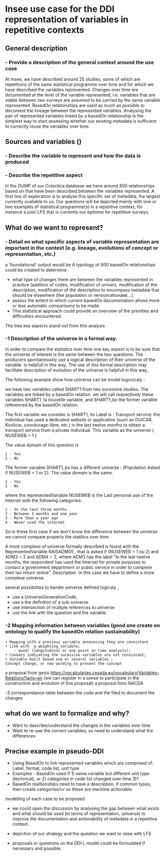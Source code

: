 # Insee use case for the DDI representation of variables in repetitive contexts

## General description 
### - Provide a description of the general context around the use case

At insee, we have described around 25 studies, some of which are repetitions of the same statistical programme over time and for which we have described the variables represented. Changes over time are documented at the level of the variable represented, i.e. variables that are stable between two surveys are assumed to be carried by the same variable represented. BasedOn relationships are used as much as possible to document the lineage between the represented variables. Analysing the pair of represented variables linked by a basedOn relationship is the simplest way to start assessing whether our existing metadata is sufficient to correctly reuse the variables over time. 

## Sources and variables ()
### - Describe the variable to represent and how the data is produced
### - Describe the repetitive aspect

In the DUMP of our Colectica database we have around 800 relationships based on that have been described between the variables represented. A first line of exploration is to analyse this specific set of metadata, the largest currently available to us. Our questions will be depicted mainly with one or two examples of statistical programme(s) in a repetitive context, for instance a piori LFS that is currently our epitome for repetitive surveys.

## What do we want to represent?
### - Detail on what specific aspects of variable representation are important in the context (e.g. lineage, evolutions of concept or representation, etc.)

a 'foundational' output would be A typology of 800 basedOn relationships could be created to determine:
- what type of changes there are between the variables represented in practice (addition of codes, modification of univers, modification of the description, modification of the description to encompass metadata that should be elsewhere (like population or versionrationale)...).
- assess the extent to which current basedOn documentation allows more or less automatic comparisons to be made.
- This statistical approach could provide an overview of the priorities and difficulties encountered.

The tree key aspects stand out from this analysis 

### -1 Description of the universe in a formal way. 
In order to compare  the statistics over time one key aspect is to be sure that the universe of interest is the same between the two questions. The producers spontaneously use a logical description of their universe of the variable. is helpfull in this way, The use of this formal description may facilitate description of evolution of the universe is helpfull in this way,.



The following example show how universe can be model logocicaly : 

we have two variables called SHART1 from two sucessive studies. The variables are linked by a basedOn relation.  we will call respectively these variables SHART1, la nouvelle variable, and SHART1_bo  the former variable referenced by the basedOn relation.
    
The first variable we consider is SHART1, its Label is : Transport service: the individual has used a dedicated website or application (such as OUICAR, Koolicar, covoiturage-libre, etc.) in the last twelve months to obtain a transport service from a private individual. This variable as the universe { NUSEWEB = 1 }

The value domain of this question is 

    1 - Yes
    2 - No

The former variable SHART1_bo has a different universe : {Population Asked if NUSEWEB = 1 or 2}. The value domain is the same.

    1 - Yes
    2 - No

where the representedVariable NUSEWEB is the Last personal use of the Internet with the following categories:
    
    1 - In the last three months
    2 - Between 3 months and one year
    3 - More than a year ago
    4 - Never used the internet

So in these first case if we don't know the difference between the universe we cannot compare properly the statitics over time.

A more complexe of universe formally described is found with the RepresentedVariable RAISADM05 , that is asked if (NUSEWEB = 1 ou 2) and ADM3 = 2 and ADM4 = 2, where ADM3 has the label  "In the last twelve months, the respondent has used the Internet for private purposes to contact a government department or public service in order to complete their tax return online".
Description. In this case we have to define a more complexe universe.


several possibilites to handle universe defined logicaly , 
- use a UniverseGenerationCode,
- use a the definition of a sub-universe
- use intersection of mulitple references to universe
- use the link with the question and the vairable. 





### -2 Mapping information between variables (good one create on ontology to qualify the basedOn relation sustainability)
    • Mapping with a previous variable announcing they are consistant
    • Link with  a weighting variable;
        ◦ panel (longitudinal or one point in time analysis);
    • Caveats indicating the sucessive variables are not consistant;
    • Variable built based one or several variables ;
    Concept change, or new wording to present the concept

a proposal from gesis https://vocabularies.cessda.eu/vocabulary/Variables-Relations?lang=en   (we can register in a sense to participate in the construction and evolution of this proposal)
a proposal form NACDA 

-3 correspondance table between the code and the filed to document the changes  


## what do we want to formalize and why?
- Want to describe/understand the changes in the variables over time
- Want to re-use the correct variables, so need to understand what the differences 

## Precise example in pseudo-DDI
- Using BasedOn to link represented variables which are comprised of: Label, format, code list, unit type
- Examples - BasedOn used if 1) same variable but different unit type (technical), or 2) categories in code list changed over time 3)?
- BasedOn realtionships need to have a description, if common types, then create categories/cv so these are machine actionable.
 


modelling of each case to be proposed 
  
- we could open the discussion by analysing the gap between what exists and what should be used (in terms of representation, universe) to improve the documentation and actionability of metadata in a repetitive context.

- depiction of our strategy and the question we want to raise with LFS
  
- proposals or questions on the DDI L model could be formulated if necessary and possible. 
